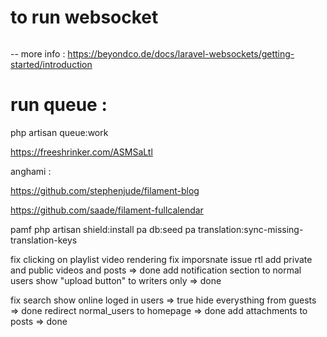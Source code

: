 # to run websocket
``` php artisan websockets:serve
```
-- more info : https://beyondco.de/docs/laravel-websockets/getting-started/introduction


# run queue : 
php artisan queue:work


https://freeshrinker.com/ASMSaLtl



anghami :

https://github.com/stephenjude/filament-blog

https://github.com/saade/filament-fullcalendar

pamf
php artisan shield:install
pa db:seed
pa translation:sync-missing-translation-keys



fix clicking on playlist video rendering
fix imporsnate issue rtl
add private and public videos and posts => done
add notification section to  normal users
show "upload button" to writers only => done

fix search
show online loged in users => true
hide everysthing from guests => done
redirect normal_users to homepage => done
add attachments to posts => done
